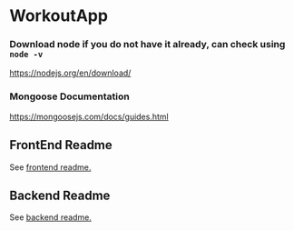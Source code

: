 # WorkoutApp

### Download node if you do not have it already, can check using `node -v`

https://nodejs.org/en/download/

### Mongoose Documentation

https://mongoosejs.com/docs/guides.html

## FrontEnd Readme

See [frontend readme.](frontend/README.md)

## Backend Readme

See [backend readme.](backend/README.md)
